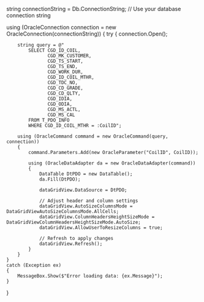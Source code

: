 string connectionString = Db.ConnectionString; // Use your database connection string

using (OracleConnection connection = new OracleConnection(connectionString))
{
    try
    {
        connection.Open();

        string query = @"
            SELECT CGD_ID_COIL,
                   CGD_MK_CUSTOMER,
                   CGD_TS_START,
                   CGD_TS_END,
                   CGD_WORK_DUR,
                   CGD_ID_COIL_MTHR,
                   CGD_TDC_NO,
                   CGD_CD_GRADE,
                   CGD_CD_QLTY,
                   CGD_IDIA,
                   CGD_ODIA,
                   CGD_MS_ACTL,
                   CGD_MS_CAL
            FROM T_PDO_INFO
            WHERE CGD_ID_COIL_MTHR = :CoilID";

        using (OracleCommand command = new OracleCommand(query, connection))
        {
            command.Parameters.Add(new OracleParameter("CoilID", CoilID));

            using (OracleDataAdapter da = new OracleDataAdapter(command))
            {
                DataTable DtPDO = new DataTable();
                da.Fill(DtPDO);

                dataGridView.DataSource = DtPDO;

                // Adjust header and column settings
                dataGridView.AutoSizeColumnsMode = DataGridViewAutoSizeColumnsMode.AllCells;
                dataGridView.ColumnHeadersHeightSizeMode = DataGridViewColumnHeadersHeightSizeMode.AutoSize;
                dataGridView.AllowUserToResizeColumns = true;

                // Refresh to apply changes
                dataGridView.Refresh();
            }
        }
    }
    catch (Exception ex)
    {
        MessageBox.Show($"Error loading data: {ex.Message}");
    }
}